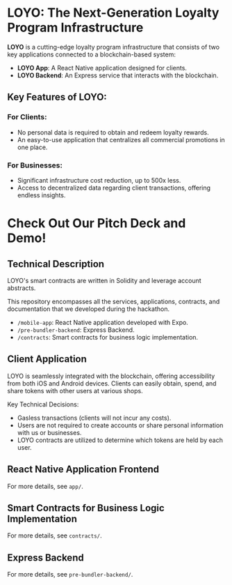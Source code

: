 # LOYO: The Next-Generation Loyalty Program Infrastructure

**LOYO** is a cutting-edge loyalty program infrastructure that consists of two key applications connected to a blockchain-based system:

- **LOYO App**: A React Native application designed for clients.
- **LOYO Backend**: An Express service that interacts with the blockchain.

## Key Features of LOYO:

### For Clients:
- No personal data is required to obtain and redeem loyalty rewards.
- An easy-to-use application that centralizes all commercial promotions in one place.

### For Businesses:
- Significant infrastructure cost reduction, up to 500x less.
- Access to decentralized data regarding client transactions, offering endless insights.

# Check Out Our Pitch Deck and Demo!

## Technical Description

LOYO's smart contracts are written in Solidity and leverage account abstracts.

This repository encompasses all the services, applications, contracts, and documentation that we developed during the hackathon.

- `/mobile-app`: React Native application developed with Expo.
- `/pre-bundler-backend`: Express Backend.
- `/contracts`: Smart contracts for business logic implementation.

## Client Application

LOYO is seamlessly integrated with the blockchain, offering accessibility from both iOS and Android devices. Clients can easily obtain, spend, and share tokens with other users at various shops.

Key Technical Decisions:

- Gasless transactions (clients will not incur any costs).
- Users are not required to create accounts or share personal information with us or businesses.
- LOYO contracts are utilized to determine which tokens are held by each user.

## React Native Application Frontend
For more details, see `app/`.

## Smart Contracts for Business Logic Implementation
For more details, see `contracts/`.

## Express Backend
For more details, see `pre-bundler-backend/`.
